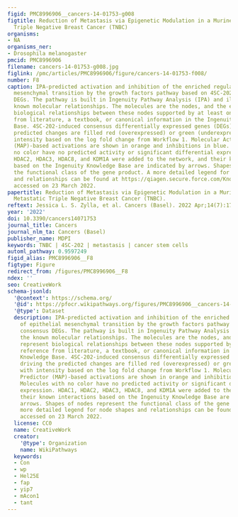 ```yaml
---
figid: PMC8996906__cancers-14-01753-g008
figtitle: Reduction of Metastasis via Epigenetic Modulation in a Murine Model of Metastatic
  Triple Negative Breast Cancer (TNBC)
organisms:
- NA
organisms_ner:
- Drosophila melanogaster
pmcid: PMC8996906
filename: cancers-14-01753-g008.jpg
figlink: /pmc/articles/PMC8996906/figure/cancers-14-01753-f008/
number: F8
caption: IPA-predicted activation and inhibition of the enriched regulation of epithelial
  mesenchymal transition by the growth factors pathway based on 4SC-202-induced consensus
  DEGs. The pathway is built in Ingenuity Pathway Analysis (IPA) and illustrates the
  known molecular relationships. The molecules are the nodes, and the edges represent
  biological relationships between these nodes supported by at least one reference
  from literature, a textbook, or canonical information in the Ingenuity Knowledge
  Base. 4SC-202-induced consensus differentially expressed genes (DEGs) driving the
  predicted changes are filled red (overexpressed) or green (underexpressed) with
  intensity based on the log fold change from Workflow 1. Molecular Activity Predictor
  (MAP)-based activations are shown in orange and inhibitions in blue. Molecules with
  no color have no predicted activity or significant differential expression. HDAC1,
  HDAC2, HDAC3, HDAC8, and KDM1A were added to the network, and their known interactions
  based on the Ingenuity Knowledge Base are indicated by arrows. Shapes of nodes represent
  the functional class of the gene product. A more detailed legend for node shapes
  and relationships can be found at https://qiagen.secure.force.com/KnowledgeBase/articles/BasicTechnicalQA/Legend,
  accessed on 23 March 2022.
papertitle: Reduction of Metastasis via Epigenetic Modulation in a Murine Model of
  Metastatic Triple Negative Breast Cancer (TNBC).
reftext: Jessica L. S. Zylla, et al. Cancers (Basel). 2022 Apr;14(7):1753.
year: '2022'
doi: 10.3390/cancers14071753
journal_title: Cancers
journal_nlm_ta: Cancers (Basel)
publisher_name: MDPI
keywords: TNBC | 4SC-202 | metastasis | cancer stem cells
automl_pathway: 0.9597249
figid_alias: PMC8996906__F8
figtype: Figure
redirect_from: /figures/PMC8996906__F8
ndex: ''
seo: CreativeWork
schema-jsonld:
  '@context': https://schema.org/
  '@id': https://pfocr.wikipathways.org/figures/PMC8996906__cancers-14-01753-g008.html
  '@type': Dataset
  description: IPA-predicted activation and inhibition of the enriched regulation
    of epithelial mesenchymal transition by the growth factors pathway based on 4SC-202-induced
    consensus DEGs. The pathway is built in Ingenuity Pathway Analysis (IPA) and illustrates
    the known molecular relationships. The molecules are the nodes, and the edges
    represent biological relationships between these nodes supported by at least one
    reference from literature, a textbook, or canonical information in the Ingenuity
    Knowledge Base. 4SC-202-induced consensus differentially expressed genes (DEGs)
    driving the predicted changes are filled red (overexpressed) or green (underexpressed)
    with intensity based on the log fold change from Workflow 1. Molecular Activity
    Predictor (MAP)-based activations are shown in orange and inhibitions in blue.
    Molecules with no color have no predicted activity or significant differential
    expression. HDAC1, HDAC2, HDAC3, HDAC8, and KDM1A were added to the network, and
    their known interactions based on the Ingenuity Knowledge Base are indicated by
    arrows. Shapes of nodes represent the functional class of the gene product. A
    more detailed legend for node shapes and relationships can be found at https://qiagen.secure.force.com/KnowledgeBase/articles/BasicTechnicalQA/Legend,
    accessed on 23 March 2022.
  license: CC0
  name: CreativeWork
  creator:
    '@type': Organization
    name: WikiPathways
  keywords:
  - Con
  - wp
  - Hel25E
  - fap
  - yip7
  - mAcon1
  - tant
---
```

